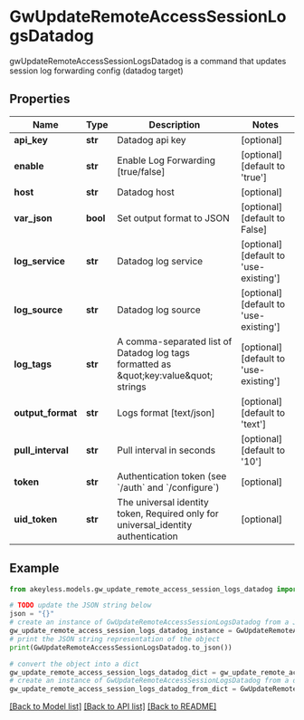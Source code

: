 # GwUpdateRemoteAccessSessionLogsDatadog

gwUpdateRemoteAccessSessionLogsDatadog is a command that updates session log forwarding config (datadog target)

## Properties

Name | Type | Description | Notes
------------ | ------------- | ------------- | -------------
**api_key** | **str** | Datadog api key | [optional] 
**enable** | **str** | Enable Log Forwarding [true/false] | [optional] [default to 'true']
**host** | **str** | Datadog host | [optional] 
**var_json** | **bool** | Set output format to JSON | [optional] [default to False]
**log_service** | **str** | Datadog log service | [optional] [default to 'use-existing']
**log_source** | **str** | Datadog log source | [optional] [default to 'use-existing']
**log_tags** | **str** | A comma-separated list of Datadog log tags formatted as \&quot;key:value\&quot; strings | [optional] [default to 'use-existing']
**output_format** | **str** | Logs format [text/json] | [optional] [default to 'text']
**pull_interval** | **str** | Pull interval in seconds | [optional] [default to '10']
**token** | **str** | Authentication token (see &#x60;/auth&#x60; and &#x60;/configure&#x60;) | [optional] 
**uid_token** | **str** | The universal identity token, Required only for universal_identity authentication | [optional] 

## Example

```python
from akeyless.models.gw_update_remote_access_session_logs_datadog import GwUpdateRemoteAccessSessionLogsDatadog

# TODO update the JSON string below
json = "{}"
# create an instance of GwUpdateRemoteAccessSessionLogsDatadog from a JSON string
gw_update_remote_access_session_logs_datadog_instance = GwUpdateRemoteAccessSessionLogsDatadog.from_json(json)
# print the JSON string representation of the object
print(GwUpdateRemoteAccessSessionLogsDatadog.to_json())

# convert the object into a dict
gw_update_remote_access_session_logs_datadog_dict = gw_update_remote_access_session_logs_datadog_instance.to_dict()
# create an instance of GwUpdateRemoteAccessSessionLogsDatadog from a dict
gw_update_remote_access_session_logs_datadog_from_dict = GwUpdateRemoteAccessSessionLogsDatadog.from_dict(gw_update_remote_access_session_logs_datadog_dict)
```
[[Back to Model list]](../README.md#documentation-for-models) [[Back to API list]](../README.md#documentation-for-api-endpoints) [[Back to README]](../README.md)


